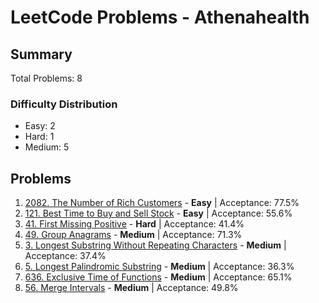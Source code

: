 # LeetCode Problems - Athenahealth

## Summary
Total Problems: 8

### Difficulty Distribution

- Easy: 2
- Hard: 1
- Medium: 5

## Problems

1. [2082. The Number of Rich Customers](https://leetcode.com/problems/the-number-of-rich-customers/) - **Easy** | Acceptance: 77.5%
2. [121. Best Time to Buy and Sell Stock](https://leetcode.com/problems/best-time-to-buy-and-sell-stock/) - **Easy** | Acceptance: 55.6%
3. [41. First Missing Positive](https://leetcode.com/problems/first-missing-positive/) - **Hard** | Acceptance: 41.4%
4. [49. Group Anagrams](https://leetcode.com/problems/group-anagrams/) - **Medium** | Acceptance: 71.3%
5. [3. Longest Substring Without Repeating Characters](https://leetcode.com/problems/longest-substring-without-repeating-characters/) - **Medium** | Acceptance: 37.4%
6. [5. Longest Palindromic Substring](https://leetcode.com/problems/longest-palindromic-substring/) - **Medium** | Acceptance: 36.3%
7. [636. Exclusive Time of Functions](https://leetcode.com/problems/exclusive-time-of-functions/) - **Medium** | Acceptance: 65.1%
8. [56. Merge Intervals](https://leetcode.com/problems/merge-intervals/) - **Medium** | Acceptance: 49.8%